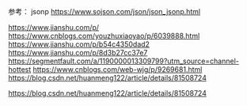 参考：
jsonp
https://www.sojson.com/json/json_jsonp.html

https://www.jianshu.com/p/
https://www.cnblogs.com/youzhuxiaoyao/p/6039888.html
https://www.jianshu.com/p/b54c4350dad2
https://www.jianshu.com/p/8d3b27cc37e7
https://segmentfault.com/a/1190000013309799?utm_source=channel-hottest
https://www.cnblogs.com/web-wjg/p/9269681.html
https://blog.csdn.net/huanmeng122/article/details/81508724

https://blog.csdn.net/huanmeng122/article/details/81508724
